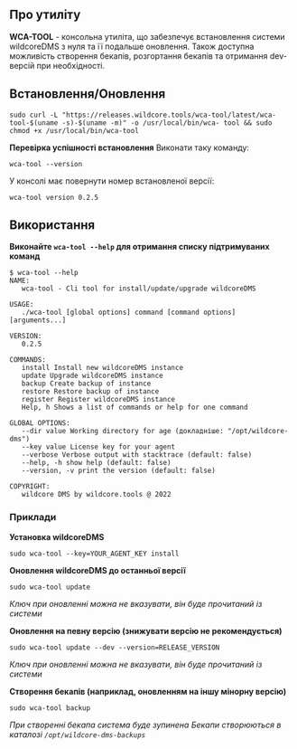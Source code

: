 ## Про утиліту
**WCA-TOOL** - консольна утиліта, що забезпечує встановлення системи wildcoreDMS з нуля та її подальше оновлення.
Також доступна можливість створення бекапів, розгортання бекапів та отримання dev-версій при необхідності.


## Встановлення/Оновлення
```shell
sudo curl -L "https://releases.wildcore.tools/wca-tool/latest/wca-tool-$(uname -s)-$(uname -m)" -o /usr/local/bin/wca- tool && sudo chmod +x /usr/local/bin/wca-tool
````
**Перевірка успішності встановлення**
Виконати таку команду:
```shell
wca-tool --version
````
У консолі має повернути номер встановленої версії:
```shell
wca-tool version 0.2.5
````
   
## Використання
**Виконайте `wca-tool --help` для отримання списку підтримуваних команд**
```shell
$ wca-tool --help
NAME:
   wca-tool - Cli tool for install/update/upgrade wildcoreDMS

USAGE:
   ./wca-tool [global options] command [command options] [arguments...]

VERSION:
   0.2.5

COMMANDS:
   install Install new wildcoreDMS instance
   update Upgrade wildcoreDMS instance
   backup Create backup of instance
   restore Restore backup of instance
   register Register wildcoreDMS instance
   Help, h Shows a list of commands or help for one command

GLOBAL OPTIONS:
   --dir value Working directory for age (докладніше: "/opt/wildcore-dms")
   --key value License key for your agent
   --verbose Verbose output with stacktrace (default: false)
   --help, -h show help (default: false)
   --version, -v print the version (default: false)

COPYRIGHT:
   wildcore DMS by wildcore.tools @ 2022
````
### Приклади
**Установка wildcoreDMS**
```shell
sudo wca-tool --key=YOUR_AGENT_KEY install
````

**Оновлення wildcoreDMS до останньої версії**
```shell
sudo wca-tool update
````
*Ключ при оновленні можна не вказувати, він буде прочитаний із системи*

**Оновлення на певну версію (знижувати версію не рекомендується)**
```shell
sudo wca-tool update --dev --version=RELEASE_VERSION
````
*Ключ при оновленні можна не вказувати, він буде прочитаний із системи*

**Створення бекапів (наприклад, оновленням на іншу мінорну версію)**
```shell
sudo wca-tool backup
````
*При створенні бекапа система буде зупинена*
*Бекапи створюються в каталозі `/opt/wildcore-dms-backups`*
